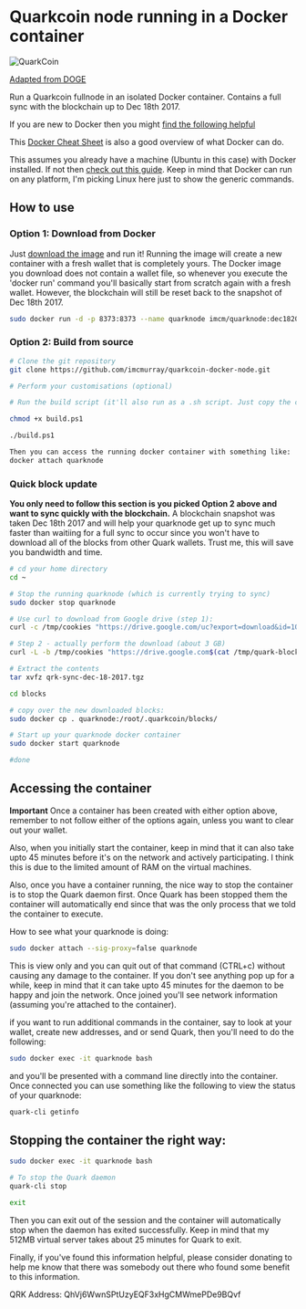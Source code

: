 # Quarkcoin node running in a Docker container

![QuarkCoin](https://d.thumbs.redditmedia.com/foNS2wiyEq2l-7VE.png)

[Adapted from DOGE](https://github.com/GXGOW/Docker-Dogecoin-fullnode)

Run a Quarkcoin fullnode in an isolated Docker container. Contains a full sync with the blockchain up to Dec 18th 2017. 

If you are new to Docker then you might [find the following helpful](http://itproguru.com/expert/2016/10/docker-create-container-change-container-save-as-new-image-and-connect-to-container/)

This [Docker Cheat Sheet](https://github.com/wsargent/docker-cheat-sheet) is also a good overview of what Docker can do.

This assumes you already have a machine (Ubuntu in this case) with Docker installed. If not then [check out this guide](https://docs.docker.com/engine/installation/linux/docker-ce/ubuntu/#install-docker-ce). Keep in mind that Docker can run on any platform, I'm picking Linux here just to show the generic commands.

## How to use

### Option 1: Download from Docker

Just [download the image](https://store.docker.com/community/images/imcm/quarknode) and run it! Running the image will create a new container with a fresh wallet that is completely yours. The Docker image you download does not contain a wallet file, so whenever you execute the 'docker run' command you'll basically start from scratch again with a fresh wallet. However, the blockchain will still be reset back to the snapshot of Dec 18th 2017.

```bash
sudo docker run -d -p 8373:8373 --name quarknode imcm/quarknode:dec182017
```

### Option 2: Build from source

```bash
# Clone the git repository
git clone https://github.com/imcmurray/quarkcoin-docker-node.git

# Perform your customisations (optional)

# Run the build script (it'll also run as a .sh script. Just copy the contents or change the file extension.)

chmod +x build.ps1

./build.ps1

Then you can access the running docker container with something like:
docker attach quarknode
```

### Quick block update

**You only need to follow this section is you picked Option 2 above and want to sync quickly with the blockchain.** A blockchain snapshot was taken Dec 18th 2017 and will help your quarknode get up to sync much faster than waitiing for a full sync to occur since you won't have to download all of the blocks from other Quark wallets. Trust me, this will save you bandwidth and time.

```bash
# cd your home directory 
cd ~

# Stop the running quarknode (which is currently trying to sync)
sudo docker stop quarknode

# Use curl to download from Google drive (step 1):
curl -c /tmp/cookies "https://drive.google.com/uc?export=download&id=1OAx2VqtnabZhLH-wO3gHc5F91sr6Qbfo" > /tmp/quark-block-download.html

# Step 2 - actually perform the download (about 3 GB)
curl -L -b /tmp/cookies "https://drive.google.com$(cat /tmp/quark-block-download.html | grep -Po 'uc-download-link" [^>]* href="\K[^"]*' | sed 's/\&amp;/\&/g')" > ~/qrk-sync-dec-18-2017.tgz

# Extract the contents
tar xvfz qrk-sync-dec-18-2017.tgz 

cd blocks

# copy over the new downloaded blocks:
sudo docker cp . quarknode:/root/.quarkcoin/blocks/

# Start up your quarknode docker container
sudo docker start quarknode

#done
```

## Accessing the container

**Important** Once a container has been created with either option above, remember to not follow either of the options again, unless you want to clear out your wallet.

Also, when you initially start the container, keep in mind that it can also take upto 45 minutes before it's on the network and actively participating. I think this is due to the limited amount of RAM on the virtual machines.

Also, once you have a container running, the nice way to stop the container is to stop the Quark daemon first. Once Quark has been stopped them the container will automatically end since that was the only process that we told the container to execute.

How to see what your quarknode is doing:

```bash
sudo docker attach --sig-proxy=false quarknode
```

This is view only and you can quit out of that command (CTRL+c) without causing any damage to the container. If you don't see anything pop up for a while, keep in mind that it can take upto 45 minutes for the daemon to be happy and join the network. Once joined you'll see network information (assuming you're attached to the container).

if you want to run additional commands in the container, say to look at your wallet, create new addresses, and or send Quark, then you'll need to do the following:

```bash
sudo docker exec -it quarknode bash
```

and you'll be presented with a command line directly into the container. Once connected you can use something like the following to view the status of your quarknode:

```bash
quark-cli getinfo
```


## Stopping the container the right way:

```bash
sudo docker exec -it quarknode bash

# To stop the Quark daemon
quark-cli stop

exit
```

Then you can exit out of the session and the container will automatically stop when the daemon has exited successfully. Keep in mind that my 512MB virtual server takes about 25 minutes for Quark to exit.

Finally, if you've found this information helpful, please consider donating to help me know that there was somebody out there who found some benefit to this information.

QRK Address: QhVj6WwnSPtUzyEQF3xHgCMWmePDe9BQvf
